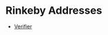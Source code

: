 # Rinkeby Addresses

 - [Verifier](https://rinkeby.etherscan.io/address/0x2905C521Cdbd99d7EdadeE5892dF57b8932FFE6E#readContract)